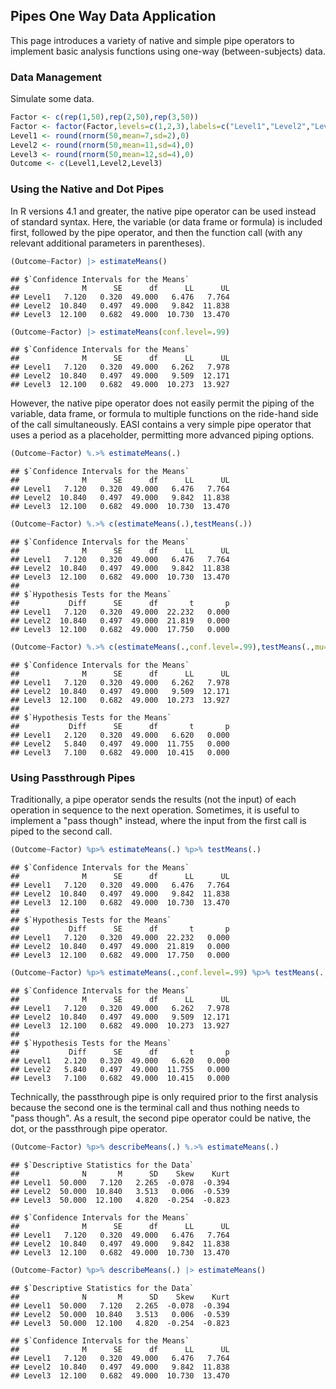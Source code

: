 ## Pipes One Way Data Application

This page introduces a variety of native and simple pipe operators to implement basic analysis functions using one-way (between-subjects) data.

### Data Management

Simulate some data.

```r
Factor <- c(rep(1,50),rep(2,50),rep(3,50))
Factor <- factor(Factor,levels=c(1,2,3),labels=c("Level1","Level2","Level3"))
Level1 <- round(rnorm(50,mean=7,sd=2),0)
Level2 <- round(rnorm(50,mean=11,sd=4),0)
Level3 <- round(rnorm(50,mean=12,sd=4),0)
Outcome <- c(Level1,Level2,Level3)
```

### Using the Native and Dot Pipes

In R versions 4.1 and greater, the native pipe operator can be used instead of standard syntax. Here, the variable (or data frame or formula) is included first, followed by the pipe operator, and then the function call (with any relevant additional parameters in parentheses). 

```r
(Outcome~Factor) |> estimateMeans()
```

```
## $`Confidence Intervals for the Means`
##              M      SE      df      LL      UL
## Level1   7.120   0.320  49.000   6.476   7.764
## Level2  10.840   0.497  49.000   9.842  11.838
## Level3  12.100   0.682  49.000  10.730  13.470
```

```r
(Outcome~Factor) |> estimateMeans(conf.level=.99)
```

```
## $`Confidence Intervals for the Means`
##              M      SE      df      LL      UL
## Level1   7.120   0.320  49.000   6.262   7.978
## Level2  10.840   0.497  49.000   9.509  12.171
## Level3  12.100   0.682  49.000  10.273  13.927
```

However, the native pipe operator does not easily permit the piping of the variable, data frame, or formula to multiple functions on the ride-hand side of the call simultaneously. EASI contains a very simple pipe operator that uses a period as a placeholder, permitting more advanced piping options.

```r
(Outcome~Factor) %.>% estimateMeans(.)
```

```
## $`Confidence Intervals for the Means`
##              M      SE      df      LL      UL
## Level1   7.120   0.320  49.000   6.476   7.764
## Level2  10.840   0.497  49.000   9.842  11.838
## Level3  12.100   0.682  49.000  10.730  13.470
```

```r
(Outcome~Factor) %.>% c(estimateMeans(.),testMeans(.))
```

```
## $`Confidence Intervals for the Means`
##              M      SE      df      LL      UL
## Level1   7.120   0.320  49.000   6.476   7.764
## Level2  10.840   0.497  49.000   9.842  11.838
## Level3  12.100   0.682  49.000  10.730  13.470
## 
## $`Hypothesis Tests for the Means`
##           Diff      SE      df       t       p
## Level1   7.120   0.320  49.000  22.232   0.000
## Level2  10.840   0.497  49.000  21.819   0.000
## Level3  12.100   0.682  49.000  17.750   0.000
```

```r
(Outcome~Factor) %.>% c(estimateMeans(.,conf.level=.99),testMeans(.,mu=5))
```

```
## $`Confidence Intervals for the Means`
##              M      SE      df      LL      UL
## Level1   7.120   0.320  49.000   6.262   7.978
## Level2  10.840   0.497  49.000   9.509  12.171
## Level3  12.100   0.682  49.000  10.273  13.927
## 
## $`Hypothesis Tests for the Means`
##           Diff      SE      df       t       p
## Level1   2.120   0.320  49.000   6.620   0.000
## Level2   5.840   0.497  49.000  11.755   0.000
## Level3   7.100   0.682  49.000  10.415   0.000
```

### Using Passthrough Pipes

Traditionally, a pipe operator sends the results (not the input) of each operation in sequence to the next operation. Sometimes, it is useful to implement a "pass though" instead, where the input from the first call is piped to the second call.

```r
(Outcome~Factor) %p>% estimateMeans(.) %p>% testMeans(.)
```

```
## $`Confidence Intervals for the Means`
##              M      SE      df      LL      UL
## Level1   7.120   0.320  49.000   6.476   7.764
## Level2  10.840   0.497  49.000   9.842  11.838
## Level3  12.100   0.682  49.000  10.730  13.470
## 
## $`Hypothesis Tests for the Means`
##           Diff      SE      df       t       p
## Level1   7.120   0.320  49.000  22.232   0.000
## Level2  10.840   0.497  49.000  21.819   0.000
## Level3  12.100   0.682  49.000  17.750   0.000
```

```r
(Outcome~Factor) %p>% estimateMeans(.,conf.level=.99) %p>% testMeans(.,mu=5)
```

```
## $`Confidence Intervals for the Means`
##              M      SE      df      LL      UL
## Level1   7.120   0.320  49.000   6.262   7.978
## Level2  10.840   0.497  49.000   9.509  12.171
## Level3  12.100   0.682  49.000  10.273  13.927
## 
## $`Hypothesis Tests for the Means`
##           Diff      SE      df       t       p
## Level1   2.120   0.320  49.000   6.620   0.000
## Level2   5.840   0.497  49.000  11.755   0.000
## Level3   7.100   0.682  49.000  10.415   0.000
```

Technically, the passthrough pipe is only required prior to the first analysis because the second one is the terminal call and thus nothing needs to "pass though". As a result, the second pipe operator could be native, the dot, or the passthrough pipe operator.

```r
(Outcome~Factor) %p>% describeMeans(.) %.>% estimateMeans(.)
```

```
## $`Descriptive Statistics for the Data`
##              N       M      SD    Skew    Kurt
## Level1  50.000   7.120   2.265  -0.078  -0.394
## Level2  50.000  10.840   3.513   0.006  -0.539
## Level3  50.000  12.100   4.820  -0.254  -0.823
```

```
## $`Confidence Intervals for the Means`
##              M      SE      df      LL      UL
## Level1   7.120   0.320  49.000   6.476   7.764
## Level2  10.840   0.497  49.000   9.842  11.838
## Level3  12.100   0.682  49.000  10.730  13.470
```

```r
(Outcome~Factor) %p>% describeMeans(.) |> estimateMeans()
```

```
## $`Descriptive Statistics for the Data`
##              N       M      SD    Skew    Kurt
## Level1  50.000   7.120   2.265  -0.078  -0.394
## Level2  50.000  10.840   3.513   0.006  -0.539
## Level3  50.000  12.100   4.820  -0.254  -0.823
```

```
## $`Confidence Intervals for the Means`
##              M      SE      df      LL      UL
## Level1   7.120   0.320  49.000   6.476   7.764
## Level2  10.840   0.497  49.000   9.842  11.838
## Level3  12.100   0.682  49.000  10.730  13.470
```
